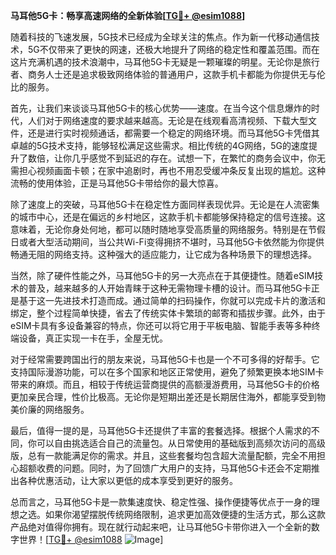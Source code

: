 **马耳他5G卡：畅享高速网络的全新体验[[TG💪+ @esim1088](https://t.me/s/esim1088)]**

随着科技的飞速发展，5G技术已经成为全球关注的焦点。作为新一代移动通信技术，5G不仅带来了更快的网速，还极大地提升了网络的稳定性和覆盖范围。而在这片充满机遇的技术浪潮中，马耳他5G卡无疑是一颗璀璨的明星。无论你是旅行者、商务人士还是追求极致网络体验的普通用户，这款手机卡都能为你提供无与伦比的服务。

首先，让我们来谈谈马耳他5G卡的核心优势——速度。在当今这个信息爆炸的时代，人们对于网络速度的要求越来越高。无论是在线观看高清视频、下载大型文件，还是进行实时视频通话，都需要一个稳定的网络环境。而马耳他5G卡凭借其卓越的5G技术支持，能够轻松满足这些需求。相比传统的4G网络，5G的速度提升了数倍，让你几乎感觉不到延迟的存在。试想一下，在繁忙的商务会议中，你无需担心视频画面卡顿；在家中追剧时，再也不用忍受缓冲条反复出现的尴尬。这种流畅的使用体验，正是马耳他5G卡带给你的最大惊喜。

除了速度上的突破，马耳他5G卡在稳定性方面同样表现优异。无论是在人流密集的城市中心，还是在偏远的乡村地区，这款手机卡都能够保持稳定的信号连接。这意味着，无论你身处何地，都可以随时随地享受高质量的网络服务。特别是在节假日或者大型活动期间，当公共Wi-Fi变得拥挤不堪时，马耳他5G卡依然能为你提供畅通无阻的网络支持。这种强大的适应能力，让它成为各种场景下的理想选择。

当然，除了硬件性能之外，马耳他5G卡的另一大亮点在于其便捷性。随着eSIM技术的普及，越来越多的人开始青睐于这种无需物理卡槽的设计。而马耳他5G卡正是基于这一先进技术打造而成。通过简单的扫码操作，你就可以完成卡片的激活和绑定，整个过程简单快捷，省去了传统实体卡繁琐的邮寄和插拔步骤。此外，由于eSIM卡具有多设备兼容的特点，你还可以将它用于平板电脑、智能手表等多种终端设备，真正实现一卡在手，全屋无忧。

对于经常需要跨国出行的朋友来说，马耳他5G卡也是一个不可多得的好帮手。它支持国际漫游功能，可以在多个国家和地区正常使用，避免了频繁更换本地SIM卡带来的麻烦。而且，相较于传统运营商提供的高额漫游费用，马耳他5G卡的价格更加亲民合理，性价比极高。无论你是短期出差还是长期居住海外，都能享受到物美价廉的网络服务。

最后，值得一提的是，马耳他5G卡还提供了丰富的套餐选择。根据个人需求的不同，你可以自由挑选适合自己的流量包。从日常使用的基础版到高频次访问的高级版，总有一款能满足你的需求。并且，这些套餐均包含超大流量配额，完全不用担心超额收费的问题。同时，为了回馈广大用户的支持，马耳他5G卡还会不定期推出各种优惠活动，让大家以更低的成本享受到更好的服务。

总而言之，马耳他5G卡是一款集速度快、稳定性强、操作便捷等优点于一身的理想之选。如果你渴望摆脱传统网络限制，追求更加高效便捷的生活方式，那么这款产品绝对值得你拥有。现在就行动起来吧，让马耳他5G卡带你进入一个全新的数字世界！[[TG💪+ @esim1088](https://t.me/s/esim1088) ![Image](https://i.postimg.cc/4NQfJmqS/Snipaste-2025-05-13-00-14-12.png)]